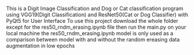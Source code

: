 This is a Digit Image Classification and Dog or Cat classification program using VGG19(Digit Classification) and ResNet50(Cat or Dog Classifier) with PyQt5 for User Interface
To use this project download the whole folder except for the res50_rndm_erasing.ipynb file then run the main.py on your local machine
the res50_rndm_erasing.ipynb model is only used as a comparison between model with and without the random ereasing data augmentation in low epochs


